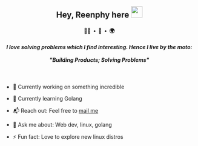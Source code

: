<h2 align="center">Hey, Reenphy here <img src="https://raw.githubusercontent.com/MartinHeinz/MartinHeinz/master/wave.gif" height="30px"></h2>
<h4 align="center" align="center">🧑‍💻 &nbsp;•&nbsp; 🎹 &nbsp;•&nbsp; 🌍</h4>
<h5 align="center">I love solving problems which I find interesting. Hence I live by the moto: <br/><br/>"Building Products; Solving Problems"</h5><br/>

- 🔭 Currently working on something incredible

- 🌱 Currently learning Golang

- 📬 Reach out: Feel free to <a href="mailto:reenphygeorge@gmail.com">mail me</a><br>

- 💬 Ask me about: Web dev, linux, golang

- ⚡ Fun fact: Love to explore new linux distros
<br/>
